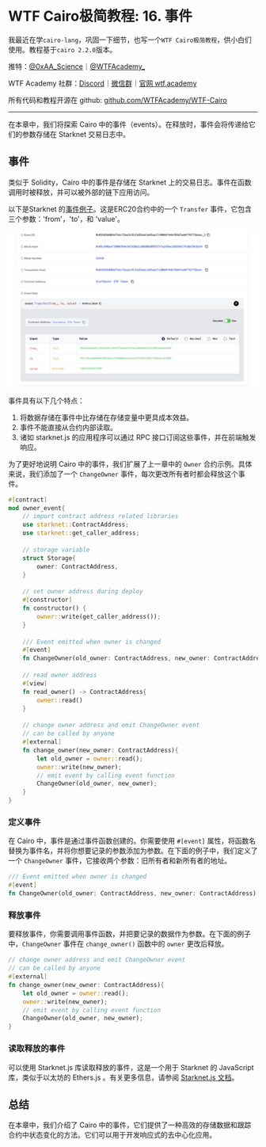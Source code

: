 # WTF Cairo极简教程: 16. 事件

我最近在学`cairo-lang`，巩固一下细节，也写一个`WTF Cairo极简教程`，供小白们使用。教程基于`cairo 2.2.0`版本。

推特：[@0xAA_Science](https://twitter.com/0xAA_Science)｜[@WTFAcademy_](https://twitter.com/WTFAcademy_)

WTF Academy 社群：[Discord](https://discord.gg/5akcruXrsk)｜[微信群](https://docs.google.com/forms/d/e/1FAIpQLSe4KGT8Sh6sJ7hedQRuIYirOoZK_85miz3dw7vA1-YjodgJ-A/viewform?usp=sf_link)｜[官网 wtf.academy](https://wtf.academy)

所有代码和教程开源在 github: [github.com/WTFAcademy/WTF-Cairo](https://github.com/WTFAcademy/WTF-Cairo)

---

在本章中，我们将探索 Cairo 中的事件（events）。在释放时，事件会将传递给它们的参数存储在 Starknet 交易日志中。

## 事件

类似于 Solidity，Cairo 中的事件是存储在 Starknet 上的交易日志。事件在函数调用时被释放，并可以被外部的链下应用访问。

以下是Starknet 的[事件例子](https://starkscan.co/event/0x033d5b803df5dcf2ea3c9131d5bde1a95aa17c00b8f44b769d7addf767f5beec_2)。这是ERC20合约中的一个 `Transfer` 事件，它包含三个参数：'from'，'to'，和 'value'。

![](./img/16-1.png)

事件具有以下几个特点：

1. 将数据存储在事件中比存储在存储变量中更具成本效益。
2. 事件不能直接从合约内部读取。
3. 诸如 starknet.js 的应用程序可以通过 RPC 接口订阅这些事件，并在前端触发响应。

为了更好地说明 Cairo 中的事件，我们扩展了上一章中的 `Owner` 合约示例。具体来说，我们添加了一个 `ChangeOwner` 事件，每次更改所有者时都会释放这个事件。

```rust
#[contract]
mod owner_event{
    // import contract address related libraries
    use starknet::ContractAddress;
    use starknet::get_caller_address;

    // storage variable
    struct Storage{
        owner: ContractAddress,
    }

    // set owner address during deploy
    #[constructor]
    fn constructor() {
        owner::write(get_caller_address());
    }

    /// Event emitted when owner is changed
    #[event]
    fn ChangeOwner(old_owner: ContractAddress, new_owner: ContractAddress) {}

    // read owner address
    #[view]
    fn read_owner() -> ContractAddress{
        owner::read()
    }

    // change owner address and emit ChangeOwner event
    // can be called by anyone
    #[external]
    fn change_owner(new_owner: ContractAddress){
        let old_owner = owner::read();
        owner::write(new_owner);
        // emit event by calling event function
        ChangeOwner(old_owner, new_owner);
    }
}
```

### 定义事件

在 Cairo 中，事件是通过事件函数创建的。你需要使用 `#[event]` 属性，将函数名替换为事件名，并将你想要记录的参数添加为参数。在下面的例子中，我们定义了一个 `ChangeOwner` 事件，它接收两个参数：旧所有者和新所有者的地址。

```rust
/// Event emitted when owner is changed
#[event]
fn ChangeOwner(old_owner: ContractAddress, new_owner: ContractAddress) {}
```

### 释放事件

要释放事件，你需要调用事件函数，并把要记录的数据作为参数。在下面的例子中，`ChangeOwner` 事件在 `change_owner()` 函数中的 `owner` 更改后释放。

```rust
// change owner address and emit ChangeOwner event
// can be called by anyone
#[external]
fn change_owner(new_owner: ContractAddress){
    let old_owner = owner::read();
    owner::write(new_owner);
    // emit event by calling event function
    ChangeOwner(old_owner, new_owner);
}
```

### 读取释放的事件

可以使用 Starknet.js 库读取释放的事件，这是一个用于 Starknet 的 JavaScript 库，类似于以太坊的 Ethers.js 。有关更多信息，请参阅 [Starknet.js 文档](https://www.starknetjs.com/docs/next/guides/events)。

## 总结

在本章中，我们介绍了 Cairo 中的事件，它们提供了一种高效的存储数据和跟踪合约中状态变化的方法。它们可以用于开发响应式的去中心化应用。